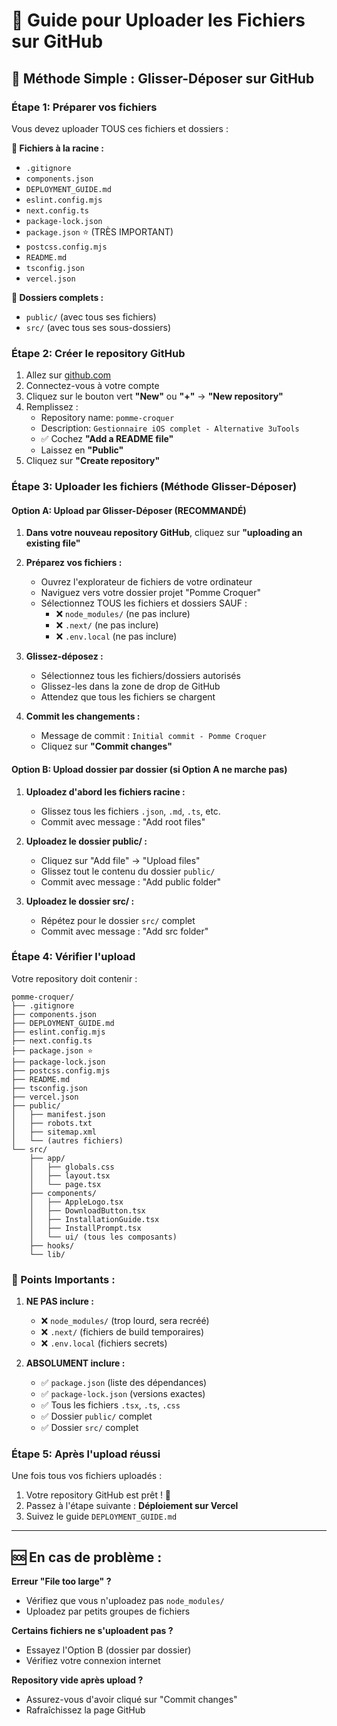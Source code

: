# 📁 Guide pour Uploader les Fichiers sur GitHub

## 🎯 Méthode Simple : Glisser-Déposer sur GitHub

### Étape 1: Préparer vos fichiers
Vous devez uploader TOUS ces fichiers et dossiers :

**📄 Fichiers à la racine :**
- `.gitignore`
- `components.json`
- `DEPLOYMENT_GUIDE.md`
- `eslint.config.mjs`
- `next.config.ts`
- `package-lock.json`
- `package.json` ⭐ (TRÈS IMPORTANT)
- `postcss.config.mjs`
- `README.md`
- `tsconfig.json`
- `vercel.json`

**📁 Dossiers complets :**
- `public/` (avec tous ses fichiers)
- `src/` (avec tous ses sous-dossiers)

### Étape 2: Créer le repository GitHub

1. Allez sur [github.com](https://github.com)
2. Connectez-vous à votre compte
3. Cliquez sur le bouton vert **"New"** ou **"+"** → **"New repository"**
4. Remplissez :
   - Repository name: `pomme-croquer`
   - Description: `Gestionnaire iOS complet - Alternative 3uTools`
   - ✅ Cochez **"Add a README file"**
   - Laissez en **"Public"**
5. Cliquez sur **"Create repository"**

### Étape 3: Uploader les fichiers (Méthode Glisser-Déposer)

#### Option A: Upload par Glisser-Déposer (RECOMMANDÉ)

1. **Dans votre nouveau repository GitHub**, cliquez sur **"uploading an existing file"**

2. **Préparez vos fichiers :**
   - Ouvrez l'explorateur de fichiers de votre ordinateur
   - Naviguez vers votre dossier projet "Pomme Croquer"
   - Sélectionnez TOUS les fichiers et dossiers SAUF :
     - ❌ `node_modules/` (ne pas inclure)
     - ❌ `.next/` (ne pas inclure)
     - ❌ `.env.local` (ne pas inclure)

3. **Glissez-déposez :**
   - Sélectionnez tous les fichiers/dossiers autorisés
   - Glissez-les dans la zone de drop de GitHub
   - Attendez que tous les fichiers se chargent

4. **Commit les changements :**
   - Message de commit : `Initial commit - Pomme Croquer`
   - Cliquez sur **"Commit changes"**

#### Option B: Upload dossier par dossier (si Option A ne marche pas)

1. **Uploadez d'abord les fichiers racine :**
   - Glissez tous les fichiers `.json`, `.md`, `.ts`, etc.
   - Commit avec message : "Add root files"

2. **Uploadez le dossier public/ :**
   - Cliquez sur "Add file" → "Upload files"
   - Glissez tout le contenu du dossier `public/`
   - Commit avec message : "Add public folder"

3. **Uploadez le dossier src/ :**
   - Répétez pour le dossier `src/` complet
   - Commit avec message : "Add src folder"

### Étape 4: Vérifier l'upload

Votre repository doit contenir :
```
pomme-croquer/
├── .gitignore
├── components.json
├── DEPLOYMENT_GUIDE.md
├── eslint.config.mjs
├── next.config.ts
├── package.json ⭐
├── package-lock.json
├── postcss.config.mjs
├── README.md
├── tsconfig.json
├── vercel.json
├── public/
│   ├── manifest.json
│   ├── robots.txt
│   ├── sitemap.xml
│   └── (autres fichiers)
└── src/
    ├── app/
    │   ├── globals.css
    │   ├── layout.tsx
    │   └── page.tsx
    ├── components/
    │   ├── AppleLogo.tsx
    │   ├── DownloadButton.tsx
    │   ├── InstallationGuide.tsx
    │   ├── InstallPrompt.tsx
    │   └── ui/ (tous les composants)
    ├── hooks/
    └── lib/
```

### 🚨 Points Importants :

1. **NE PAS inclure :**
   - ❌ `node_modules/` (trop lourd, sera recréé)
   - ❌ `.next/` (fichiers de build temporaires)
   - ❌ `.env.local` (fichiers secrets)

2. **ABSOLUMENT inclure :**
   - ✅ `package.json` (liste des dépendances)
   - ✅ `package-lock.json` (versions exactes)
   - ✅ Tous les fichiers `.tsx`, `.ts`, `.css`
   - ✅ Dossier `public/` complet
   - ✅ Dossier `src/` complet

### Étape 5: Après l'upload réussi

Une fois tous vos fichiers uploadés :
1. Votre repository GitHub est prêt ! 🎉
2. Passez à l'étape suivante : **Déploiement sur Vercel**
3. Suivez le guide `DEPLOYMENT_GUIDE.md`

---

## 🆘 En cas de problème :

**Erreur "File too large" ?**
- Vérifiez que vous n'uploadez pas `node_modules/`
- Uploadez par petits groupes de fichiers

**Certains fichiers ne s'uploadent pas ?**
- Essayez l'Option B (dossier par dossier)
- Vérifiez votre connexion internet

**Repository vide après upload ?**
- Assurez-vous d'avoir cliqué sur "Commit changes"
- Rafraîchissez la page GitHub
